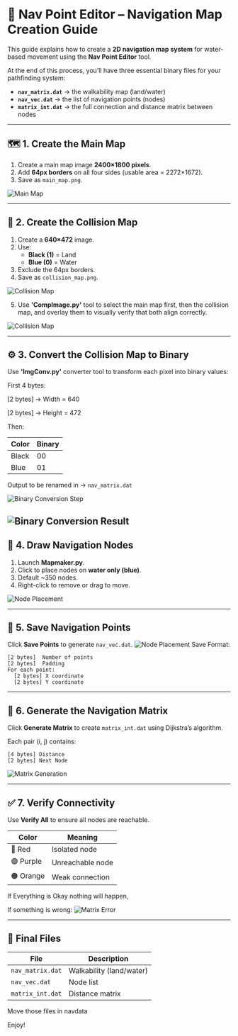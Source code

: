 # 🌊 Nav Point Editor – Navigation Map Creation Guide

This guide explains how to create a **2D navigation map system** for water-based movement using the **Nav Point Editor** tool.

At the end of this process, you’ll have three essential binary files for your pathfinding system:

- **`nav_matrix.dat`** → the walkability map (land/water)
- **`nav_vec.dat`** → the list of navigation points (nodes)
- **`matrix_int.dat`** → the full connection and distance matrix between nodes

---

## 🗺️ 1. Create the Main Map

1. Create a main map image **2400×1800 pixels**.
2. Add **64px borders** on all four sides (usable area = 2272×1672).
3. Save as `main_map.png`.

![Main Map](images/main_map_example.png)

---

## 🌊 2. Create the Collision Map

1. Create a **640×472** image.
2. Use:
   - **Black (1)** = Land
   - **Blue  (0)** = Water
3. Exclude the 64px borders.
4. Save as `collision_map.png`.

![Collision Map](images/collision_map_example.png)

5. Use **'CompImage.py'** tool to select the main map first, then the collision map, and overlay them to visually verify that both align correctly.

![Collision Map](images/CompImage.png)

---

## ⚙️ 3. Convert the Collision Map to Binary

Use **'ImgConv.py'** converter tool to transform each pixel into binary values:

First 4 bytes:

[2 bytes] → Width = 640

[2 bytes] → Height = 472

Then:

| Color | Binary |
|--------|--------|
| Black | 00 |
| Blue  | 01 |

Output to be renamed in → `nav_matrix.dat` 

![Binary Conversion Step ](images/binary_conversion_example1.png)


![Binary Conversion Result ](images/binary_conversion_example2.png)
---

## 🧭 4. Draw Navigation Nodes

1. Launch **Mapmaker.py**.
2. Click to place nodes on **water only (blue)**.
3. Default ~350 nodes.
4. Right-click to remove or drag to move.

![Node Placement](images/nodes_example.png)

---

## 💾 5. Save Navigation Points

Click **Save Points** to generate `nav_vec.dat`.
![Node Placement Save](images/nodes_example_save.png)
Format:

```
[2 bytes]  Number of points
[2 bytes]  Padding
For each point:
  [2 bytes] X coordinate
  [2 bytes] Y coordinate
```

---

## 🔗 6. Generate the Navigation Matrix

Click **Generate Matrix** to create `matrix_int.dat` using Dijkstra’s algorithm.

Each pair (i, j) contains:

```
[4 bytes] Distance
[2 bytes] Next Node
```

![Matrix Generation](images/nodes_example_gen.png)

---

## ✅ 7. Verify Connectivity

Use **Verify All** to ensure all nodes are reachable.

| Color | Meaning |
|--------|----------|
| 🔴 Red | Isolated node |
| 🟣 Purple | Unreachable node |
| 🟠 Orange | Weak connection |

If Everything is Okay nothing will happen,

If something is wrong:
![Matrix Error](images/wrong.png)

---

## 🧩 Final Files

| File | Description |
|------|--------------|
| `nav_matrix.dat` | Walkability (land/water) |
| `nav_vec.dat` | Node list |
| `matrix_int.dat` | Distance matrix |

Move those files in navdata

Enjoy!
